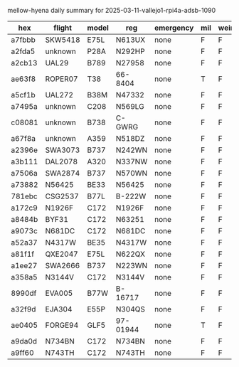 mellow-hyena daily summary for 2025-03-11-vallejo1-rpi4a-adsb-1090

|hex|flight|model|reg|emergency|mil|weirdo|
|--|--|--|--|--|--|--|
|a7fbbb|SKW5418|E75L|N613UX|none|F|F|
|a2fda5|unknown|P28A|N292HP|none|F|F|
|a2cb13|UAL29|B789|N27958|none|F|F|
|ae63f8|ROPER07|T38|66-8404|none|T|F|
|a5cf1b|UAL272|B38M|N47332|none|F|F|
|a7495a|unknown|C208|N569LG|none|F|F|
|c08081|unknown|B738|C-GWRG|none|F|F|
|a67f8a|unknown|A359|N518DZ|none|F|F|
|a2396e|SWA3073|B737|N242WN|none|F|F|
|a3b111|DAL2078|A320|N337NW|none|F|F|
|a7506a|SWA2874|B737|N570WN|none|F|F|
|a73882|N56425|BE33|N56425|none|F|F|
|781ebc|CSG2537|B77L|B-222W|none|F|F|
|a172c9|N1926F|C172|N1926F|none|F|F|
|a8484b|BYF31|C172|N63251|none|F|F|
|a9073c|N681DC|C172|N681DC|none|F|F|
|a52a37|N4317W|BE35|N4317W|none|F|F|
|a81f1f|QXE2047|E75L|N622QX|none|F|F|
|a1ee27|SWA2666|B737|N223WN|none|F|F|
|a358a5|N3144V|C172|N3144V|none|F|F|
|8990df|EVA005|B77W|B-16717|none|F|F|
|a32f9d|EJA304|E55P|N304QS|none|F|F|
|ae0405|FORGE94|GLF5|97-01944|none|T|F|
|a9da0d|N734BN|C172|N734BN|none|F|F|
|a9ff60|N743TH|C172|N743TH|none|F|F|
